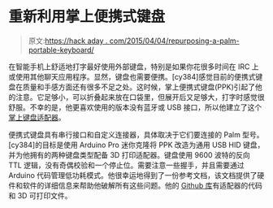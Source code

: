# 重新利用掌上便携式键盘

> 原文:[https://hack aday . com/2015/04/04/repurposing-a-palm-portable-keyboard/](https://hackaday.com/2015/04/04/repurposing-a-palm-portable-keyboard/)

在智能手机上舒适地打字最好使用外部键盘，特别是如果你花很多时间在 IRC 上或使用其他聊天应用程序。显然，键盘也需要便携。[cy384]感觉目前的便携式键盘在质量和手感方面还有很多不足之处。这时候，掌上便携式键盘(PPK)引起了他的注意。它足够小，可以折叠起来放在口袋里，但展开后又足够大，打字时感觉很舒服。不幸的是，他更喜欢使用的版本没有蓝牙或 USB 接口，所以他建立了这个[掌上键盘适配器](http://www.cy384.com/projects/palm-keyboard.html)。

便携式键盘具有串行接口和自定义连接器，具体取决于它们要连接的 Palm 型号。[cy384]的目标是使用 Arduino Pro 迷你克隆将 PPK 改造为通用 USB HID 键盘，并为他拥有的两种键盘类型配备 3D 打印适配器。键盘使用 9600 波特的反向 TTL 逻辑，没有奇偶校验和一个停止位。需要注意一些握手，并且需要通过 Arduino 代码管理低功耗模式。他很幸运地得到了一份参考文档，该文档提供了硬件和软件的详细信息来帮助他破解所有这些问题。他的 [Github 库](https://github.com/cy384/ppk_usb)有适配器的代码和 3D 可打印文件。